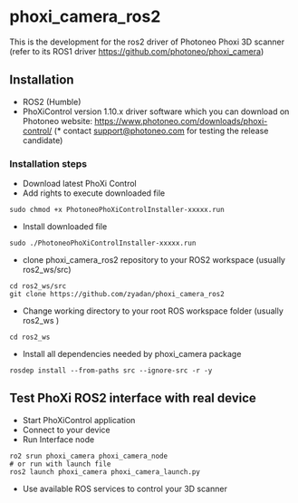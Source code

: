 # phoxi_camera_ros2
This is the development for the ros2 driver of Photoneo Phoxi 3D scanner (refer to its ROS1 driver https://github.com/photoneo/phoxi_camera)

## Installation

* ROS2 (Humble)
* PhoXiControl version 1.10.x driver software which you can download on Photoneo website: https://www.photoneo.com/downloads/phoxi-control/ (* contact support@photoneo.com for testing the release candidate)


### Installation steps

* Download latest PhoXi Control
* Add rights to execute downloaded file

```
sudo chmod +x PhotoneoPhoXiControlInstaller-xxxxx.run
```

* Install downloaded file
```
sudo ./PhotoneoPhoXiControlInstaller-xxxxx.run
```

* clone phoxi_camera_ros2 repository to your ROS2 workspace (usually ros2_ws/src)
```
cd ros2_ws/src
git clone https://github.com/zyadan/phoxi_camera_ros2
```

* Change working directory to your root ROS workspace folder (usually ros2_ws )
```
cd ros2_ws
```
* Install all dependencies needed by phoxi_camera package
```
rosdep install --from-paths src --ignore-src -r -y
```


## Test PhoXi ROS2 interface with real device

* Start PhoXiControl application
* Connect to your device
* Run Interface node
```
ro2 srun phoxi_camera phoxi_camera_node
# or run with launch file
ros2 launch phoxi_camera phoxi_camera_launch.py
```
* Use available ROS services to control your 3D scanner






